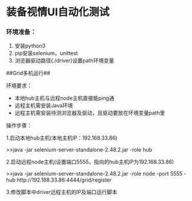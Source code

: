 # 装备视情UI自动化测试
### 环境准备：
<ol>
<li> 安装python3
<li>pip安装selenium，unittest
<li>浏览器驱动路径(./driver)设置path环境变量
</ol>
<p>##Grid多机运行##
<p>环境要求：
<ul>
<li>本地hub主机与远程node主机直接能ping通
<li>远程主机需安装Java环境
<li>远程主机需安装待测浏览器及驱动，且驱动要放在环境变量path里
</ul>
<p>操作步骤：
<p>1.启动本地hub主机(本地主机IP：192.168.33.86)
<p>>>java -jar selenium-server-standalone-2.48.2.jar -role hub
<p>2.启动远程node主机(设置端口5555，指向的hub主机IP为192.168.33.86)
<p>>>java -jar selenium-server-standalone-2.48.2.jar -role node -port 5555 -hub http://192.168.33.86:4444/grid/register
<p>3.修改脚本中driver远程主机的IP及端口运行脚本
